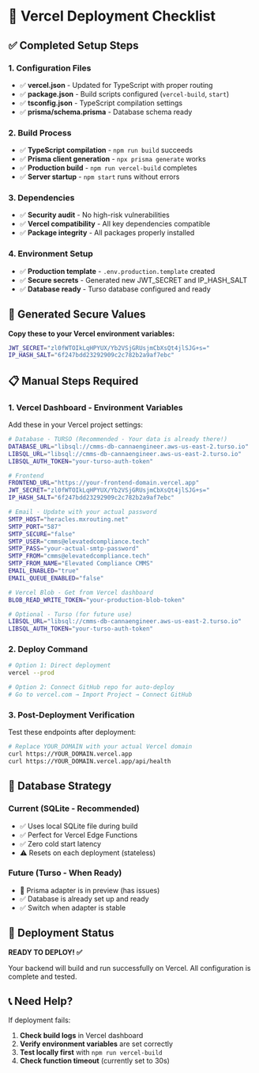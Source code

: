 # 🚀 Vercel Deployment Checklist

## ✅ Completed Setup Steps

### 1. Configuration Files
- ✅ **vercel.json** - Updated for TypeScript with proper routing
- ✅ **package.json** - Build scripts configured (`vercel-build`, `start`)
- ✅ **tsconfig.json** - TypeScript compilation settings
- ✅ **prisma/schema.prisma** - Database schema ready

### 2. Build Process
- ✅ **TypeScript compilation** - `npm run build` succeeds
- ✅ **Prisma client generation** - `npx prisma generate` works
- ✅ **Production build** - `npm run vercel-build` completes
- ✅ **Server startup** - `npm start` runs without errors

### 3. Dependencies
- ✅ **Security audit** - No high-risk vulnerabilities
- ✅ **Vercel compatibility** - All key dependencies compatible
- ✅ **Package integrity** - All packages properly installed

### 4. Environment Setup
- ✅ **Production template** - `.env.production.template` created
- ✅ **Secure secrets** - Generated new JWT_SECRET and IP_HASH_SALT
- ✅ **Database ready** - Turso database configured and ready

## 🔧 Generated Secure Values

**Copy these to your Vercel environment variables:**

```bash
JWT_SECRET="zl0fWTOIkLqHPYUX/Yb2VSjGRUsjmCbXsQt4jlSJG+s="
IP_HASH_SALT="6f247bdd23292909c2c782b2a9af7ebc"
```

## 📋 Manual Steps Required

### 1. Vercel Dashboard - Environment Variables

Add these in your Vercel project settings:

```bash
# Database - TURSO (Recommended - Your data is already there!)
DATABASE_URL="libsql://cmms-db-cannaengineer.aws-us-east-2.turso.io"
LIBSQL_URL="libsql://cmms-db-cannaengineer.aws-us-east-2.turso.io"
LIBSQL_AUTH_TOKEN="your-turso-auth-token"

# Frontend
FRONTEND_URL="https://your-frontend-domain.vercel.app"
JWT_SECRET="zl0fWTOIkLqHPYUX/Yb2VSjGRUsjmCbXsQt4jlSJG+s="
IP_HASH_SALT="6f247bdd23292909c2c782b2a9af7ebc"

# Email - Update with your actual password
SMTP_HOST="heracles.mxrouting.net"
SMTP_PORT="587"
SMTP_SECURE="false"
SMTP_USER="cmms@elevatedcompliance.tech"
SMTP_PASS="your-actual-smtp-password"
SMTP_FROM="cmms@elevatedcompliance.tech"
SMTP_FROM_NAME="Elevated Compliance CMMS"
EMAIL_ENABLED="true"
EMAIL_QUEUE_ENABLED="false"

# Vercel Blob - Get from Vercel dashboard
BLOB_READ_WRITE_TOKEN="your-production-blob-token"

# Optional - Turso (for future use)
LIBSQL_URL="libsql://cmms-db-cannaengineer.aws-us-east-2.turso.io"
LIBSQL_AUTH_TOKEN="your-turso-auth-token"
```

### 2. Deploy Command

```bash
# Option 1: Direct deployment
vercel --prod

# Option 2: Connect GitHub repo for auto-deploy
# Go to vercel.com → Import Project → Connect GitHub
```

### 3. Post-Deployment Verification

Test these endpoints after deployment:

```bash
# Replace YOUR_DOMAIN with your actual Vercel domain
curl https://YOUR_DOMAIN.vercel.app
curl https://YOUR_DOMAIN.vercel.app/api/health
```

## 🔄 Database Strategy

### Current (SQLite - Recommended)
- ✅ Uses local SQLite file during build
- ✅ Perfect for Vercel Edge Functions
- ✅ Zero cold start latency
- ⚠️  Resets on each deployment (stateless)

### Future (Turso - When Ready)
- 🔄 Prisma adapter is in preview (has issues)
- ✅ Database is already set up and ready
- ✅ Switch when adapter is stable

## 🎯 Deployment Status

**READY TO DEPLOY! ✅**

Your backend will build and run successfully on Vercel. All configuration is complete and tested.

## 📞 Need Help?

If deployment fails:

1. **Check build logs** in Vercel dashboard
2. **Verify environment variables** are set correctly
3. **Test locally first** with `npm run vercel-build`
4. **Check function timeout** (currently set to 30s)